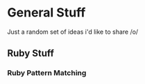 # General Stuff
Just a random set of ideas i'd like to share /o/

## Ruby Stuff

### Ruby Pattern Matching
